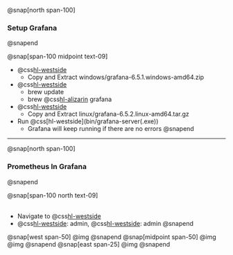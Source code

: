 @snap[north span-100]
### Setup Grafana
@snapend

@snap[span-100 midpoint text-09]
- @css[hl-westside](Windows:)
  - Copy and Extract windows/grafana-6.5.1.windows-amd64.zip
- @css[hl-westside](Mac:)
  - brew update
  - brew @css[hl-alizarin](install) grafana
- @css[hl-westside](Linux:)
  - Copy and Extract linux/grafana-6.5.2.linux-amd64.tar.gz
- Run @css[hl-westside](bin/grafana-server(.exe&#41;)
  - Grafana will keep running if there are no errors
@snapend

---
@snap[north span-100]
### Prometheus In Grafana
@snapend

@snap[span-100 north text-09]
<br><br>
- Navigate to @css[hl-westside](localhost:3000)
- @css[hl-westside](User): admin, @css[hl-westside](Pass): admin
@snapend

@snap[west span-50]
@img[](assets/img/grafana-add-datasource.png)
@snapend
@snap[midpoint span-50]
@img[](assets/img/grafana-add-prometheus.png)
@img[](assets/img/grafana-add-prometheus-url.png)
@snapend
@snap[east span-25]
@img[](assets/img/grafana-add-prometheus-save.png)
@snapend